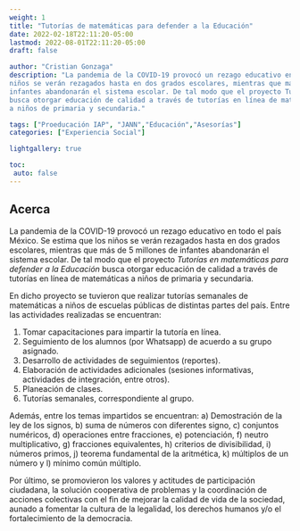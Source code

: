 ```yaml
---
weight: 1
title: "Tutorías de matemáticas para defender a la Educación"
date: 2022-02-18T22:11:20-05:00
lastmod: 2022-08-01T22:11:20-05:00
draft: false

author: "Cristian Gonzaga"
description: "La pandemia de la COVID-19 provocó un rezago educativo en todo el país México. Se estima que los
niños se verán rezagados hasta en dos grados escolares, mientras que más de 5 millones de 
infantes abandonarán el sistema escolar. De tal modo que el proyecto Tutorías en matemáticas para defender a la Educación 
busca otorgar educación de calidad a través de tutorías en línea de matemáticas 
a niños de primaria y secundaria."

tags: ["Proeducación IAP", "JANN","Educación","Asesorías"]
categories: ["Experiencia Social"]

lightgallery: true

toc:
 auto: false
---
```

<!--more-->

## Acerca

La pandemia de la COVID-19 provocó un rezago educativo en todo el país México. Se estima que los
niños se verán rezagados hasta en dos grados escolares, mientras que más de 5 millones de 
infantes abandonarán el sistema escolar. De tal modo que el proyecto *Tutorías en matemáticas para defender a la Educación* 
busca otorgar educación de calidad a través de tutorías en línea de matemáticas 
a niños de primaria y secundaria.

En dicho proyecto se tuvieron que realizar tutorías semanales de matemáticas a niños de escuelas
públicas de distintas partes del país. Entre las actividades realizadas se encuentran:

1. Tomar capacitaciones para impartir la tutoría en línea.
2. Seguimiento de los alumnos (por Whatsapp) de acuerdo a su grupo asignado.
3. Desarrollo de actividades de seguimientos (reportes).
4. Elaboración de actividades adicionales (sesiones informativas, actividades de integración, entre otros).
5. Planeación de clases.
6. Tutorías semanales, correspondiente al grupo.

Además, entre los temas impartidos se encuentran: a) Demostración de la ley de los signos, 
b) suma de números con diferentes signo, c) conjuntos numéricos, d) operaciones
entre fracciones, e) potenciación, f) neutro multiplicativo, g) fracciones equivalentes,
h) criterios de divisibilidad, i) números primos, j) teorema fundamental de la aritmética,
k) múltiplos de un número y l) mínimo común múltiplo.

Por último, se promovieron los valores y actitudes de participación ciudadana, la solución cooperativa
de problemas y la coordinación de acciones colectivas con el fin de mejorar la calidad de vida de la 
sociedad, aunado a fomentar la cultura de la legalidad, los derechos humanos y/o el fortalecimiento
de la democracia.
